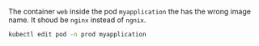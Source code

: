 The container `web` inside the pod `myapplication` the has the wrong image name. It shoud be `nginx` instead of `ngnix`.

```bash
kubectl edit pod -n prod myapplication
```
